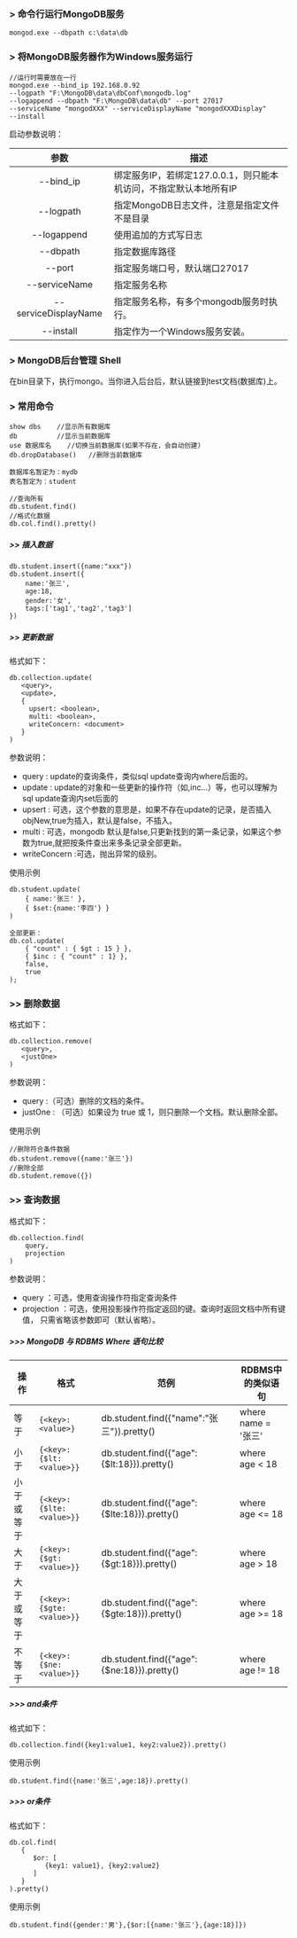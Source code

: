 
### > 命令行运行MongoDB服务

    mongod.exe --dbpath c:\data\db

### > 将MongoDB服务器作为Windows服务运行

    //运行时需要放在一行
    mongod.exe --bind_ip 192.168.0.92
    --logpath "F:\MongoDB\data\dbConf\mongodb.log"
    --logappend --dbpath "F:\MongoDB\data\db" --port 27017
    --serviceName "mongodXXX" --serviceDisplayName "mongodXXXDisplay"
    --install

启动参数说明：

参数|描述
:---:|---
--bind_ip	    | 绑定服务IP，若绑定127.0.0.1，则只能本机访问，不指定默认本地所有IP
--logpath	    | 指定MongoDB日志文件，注意是指定文件不是目录
--logappend	    | 使用追加的方式写日志
--dbpath	    | 指定数据库路径
--port	        | 指定服务端口号，默认端口27017
--serviceName	| 指定服务名称
--serviceDisplayName	|指定服务名称，有多个mongodb服务时执行。
--install	    | 指定作为一个Windows服务安装。

### > MongoDB后台管理 Shell
在bin目录下，执行mongo。当你进入后台后，默认链接到test文档(数据库)上。

### > 常用命令

    show dbs    //显示所有数据库
    db          //显示当前数据库
    use 数据库名    //切换当前数据库(如果不存在，会自动创建)
    db.dropDatabase()   //删除当前数据库

    数据库名暂定为：mydb
    表名暂定为：student

    //查询所有
    db.student.find()
    //格式化数据
    db.col.find().pretty()

##### >> 插入数据

    db.student.insert({name:"xxx"})
    db.student.insert({
        name:'张三',
        age:18,
        gender:'女',
        tags:['tag1','tag2','tag3']
    })

##### >> 更新数据
格式如下：

    db.collection.update(
       <query>,
       <update>,
       {
         upsert: <boolean>,
         multi: <boolean>,
         writeConcern: <document>
       }
    )

参数说明：
- query : update的查询条件，类似sql update查询内where后面的。
- update : update的对象和一些更新的操作符（如$,$inc...）等，也可以理解为sql update查询内set后面的
- upsert : 可选，这个参数的意思是，如果不存在update的记录，是否插入objNew,true为插入，默认是false，不插入。
- multi : 可选，mongodb 默认是false,只更新找到的第一条记录，如果这个参数为true,就把按条件查出来多条记录全部更新。
- writeConcern :可选，抛出异常的级别。

使用示例

    db.student.update(
        { name:'张三' },
        { $set:{name:'李四'} }
    )

    全部更新：
    db.col.update(
        { "count" : { $gt : 15 } },
        { $inc : { "count" : 1} },
        false,
        true
    );

### >> 删除数据
格式如下：

    db.collection.remove(
       <query>,
       <justOne>
    )

参数说明：
- query :（可选）删除的文档的条件。
- justOne : （可选）如果设为 true 或 1，则只删除一个文档。默认删除全部。

使用示例

    //删除符合条件数据
    db.student.remove({name:'张三'})
    //删除全部
    db.student.remove({})

### >> 查询数据
格式如下：

    db.collection.find(
        query,
        projection
    )

参数说明：
- query ：可选，使用查询操作符指定查询条件
- projection ：可选，使用投影操作符指定返回的键。查询时返回文档中所有键值， 只需省略该参数即可（默认省略）。

##### >>> MongoDB 与 RDBMS Where 语句比较
操作	|格式|范例|RDBMS中的类似语句
---|---|---|---
等于	|`{<key>:<value>}`	|db.student.find({"name":"张三"}).pretty()|where name = '张三'
小于|`{<key>:{$lt:<value>}}`	|db.student.find({"age":{$lt:18}}).pretty()|where age < 18
小于或等于|`{<key>:{$lte:<value>}}`|db.student.find({"age":{$lte:18}}).pretty()|where age <= 18
大于	|`{<key>:{$gt:<value>}}`|db.student.find({"age":{$gt:18}}).pretty()|where age > 18
大于或等于|`{<key>:{$gte:<value>}}`|db.student.find({"age":{$gte:18}}).pretty()|where age >= 18
不等于|`{<key>:{$ne:<value>}}`|db.student.find({"age":{$ne:18}}).pretty()|where age != 18

##### >>> and条件
格式如下：

    db.collection.find({key1:value1, key2:value2}).pretty()

使用示例

    db.student.find({name:'张三',age:18}).pretty()

##### >>> or条件
格式如下：

    db.col.find(
       {
          $or: [
    	     {key1: value1}, {key2:value2}
          ]
       }
    ).pretty()

使用示例

    db.student.find({gender:'男'},{$or:[{name:'张三'},{age:18}]})